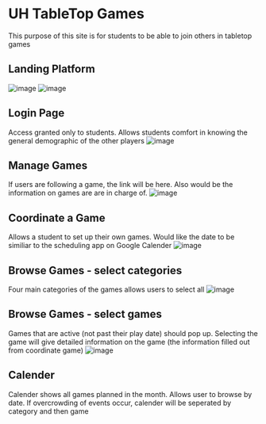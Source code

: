 # UH TableTop Games
This purpose of this site is for students to be able to join others in tabletop games

## Landing Platform
![image](https://cloud.githubusercontent.com/assets/17040099/24214896/0526bccc-0edb-11e7-9813-a874a2da758d.png)
![image](https://cloud.githubusercontent.com/assets/17040099/24214955/401aecc2-0edb-11e7-87b9-d633ad610d30.png)

## Login Page
Access granted only to students. Allows students comfort in knowing the general demographic of the other players
![image](https://cloud.githubusercontent.com/assets/17040099/24215014/7f8513f6-0edb-11e7-9885-ae784b995aca.png)

## Manage Games
If users are following a game, the link will be here. Also would be the information on games are are in charge of.
![image](https://cloud.githubusercontent.com/assets/17040099/24226056/5495f69c-0f08-11e7-9989-e366ff088c8d.png)

## Coordinate a Game
Allows a student to set up their own games. Would like the date to be similiar to the scheduling app on Google Calender
![image](https://cloud.githubusercontent.com/assets/17040099/24228240/1dede488-0f17-11e7-80b6-c50428641ee7.png)

## Browse Games - select categories
Four main categories of the games allows users to select all
![image](https://cloud.githubusercontent.com/assets/17040099/24188752/b0379b86-0e86-11e7-97c6-a474ef6de772.png)

## Browse Games - select games
Games that are active (not past their play date) should pop up. Selecting the game will give detailed information on the game (the information filled out from coordinate game)
![image](https://cloud.githubusercontent.com/assets/17040099/24189659/f512a6bc-0e89-11e7-8a32-5bc1feabdf93.png)

## Calender
Calender shows all games planned in the month. Allows user to browse by date. If overcrowding of events occur, calender will be seperated by category and then game
